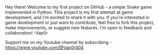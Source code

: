 Hey there! Welcome to my first project on GitHub - a simple Snake game implemented in Python.
This project is my first attempt at game development, and I'm excited to share it with you.
If you're interested in game development or just want to contribute, feel free to fork this project, make improvements, or suggest new features. I'm open to feedback and collaboration!
-Vap0r

Support me on my Youtube channel by subscribing - https://www.youtube.com/@Vap0r404
